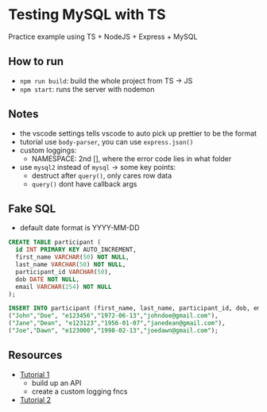 # Testing MySQL with TS

Practice example using TS + NodeJS + Express + MySQL

## How to run

- `npm run build`: build the whole project from TS -> JS
- `npm start`: runs the server with nodemon

## Notes

- the vscode settings tells vscode to auto pick up prettier to be the format
- tutorial use `body-parser`, you can use `express.json()`
- custom loggings:
  - NAMESPACE: 2nd [], where the error code lies in what folder
- use `mysql2` instead of `mysql` -> some key points:
  - destruct after `query()`, only cares row data
  - `query()` dont have callback args

## Fake SQL

- default date format is YYYY-MM-DD

```SQL
CREATE TABLE participant (
  id INT PRIMARY KEY AUTO_INCREMENT,
  first_name VARCHAR(50) NOT NULL,
  last_name VARCHAR(50) NOT NULL,
  participant_id VARCHAR(50),
  dob DATE NOT NULL,
  email VARCHAR(254) NOT NULL
);

INSERT INTO participant (first_name, last_name, participant_id, dob, email) VALUES
("John","Doe", "e123456","1972-06-13","johndoe@gmail.com"),
("Jane","Dean", "e123123","1956-01-07","janedean@gmail.com"),
("Joe","Dawn", "e123000","1998-02-13","joedawn@gmail.com");
```

## Resources

- [Tutorial 1](https://www.youtube.com/watch?v=vyz47fUXcxU&t=0s)
  - build up an API
  - create a custom logging fncs
- [Tutorial 2](https://www.youtube.com/watch?v=eTRSl1As83A&t=65s)
